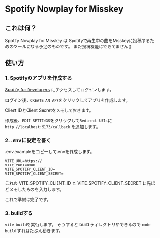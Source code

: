 # Spotify Nowplay for Misskey

## これは何？

Spotify Nowplay for Misskey は Spotifyで再生中の曲をMisskeyに投稿するためのツールになる予定のものです。
まだ投稿機能はできてません()

## 使い方

### 1. Spotifyのアプリを作成する

[Spotify for Developers](https://developer.spotify.com/dashboard/) にアクセスしてログインします。

ログイン後、`CREATE AN APP`をクリックしてアプリを作成します。

Client IDとClient Secretをメモしておきます。

作成後、`EDIT SETTINGS`をクリックして`Redirect URIs`に`http://localhost:5173/callback` を追加します。

### 2. .envに設定を書く

.env.exampleをコピーして.envを作成します。

```
VITE_URL=https://
VITE_PORT=8080
VITE_SPOTIFY_CLIENT_ID=
VITE_SPOTIFY_CLIENT_SECRET=
```

これの VITE_SPOTIFY_CLIENT_ID と VITE_SPOTIFY_CLIENT_SECRET に先ほどメモしたものを入力します。

これで準備は完了です。

### 3. buildする

`vite build`を実行します。
そうすると build ディレクトリができるので `node build` すればたぶん動きます。